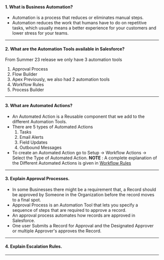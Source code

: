 #### 1. What is Business Automation?
- Automation is a process that reduces or eliminates manual steps.
- Automation reduces the work that humans have to do on repetitive tasks, which usually means a better experience for your customers and lower stress for your teams.
___
#### 2. What are the Automation Tools available in Salesforce?
From Summer 23 release we only have 3 automation tools
1. Approval Process
2. Flow Builder
3. Apex
Previously, we also had 2 automation tools
1. Workflow Rules
2. Process Builder
___
#### 3. What are Automated Actions?
- An Automated Action is a Reusable component that we add to the different Automation Tools.
- There are 5 types of Automated Actions
	1. Tasks
	2. Email Alerts
	3. Field Updates
	4. Outbound Messages
- To create an Automated Action go to Setup &rarr; Workflow Actions &rarr; Select the Type of Automated Action.
**NOTE** : A complete explanation of the Different Automated Actions is given in [Workflow Rules](../02._Automation/02._Workflow_Rules)
___
#### 3. Explain Approval Processes.
- In some Businesses there might be a requirement that, a Record should be approved by Someone in the Organization before the record moves to a final spot.
- Approval Process is an Automation Tool that lets you specify a sequence of steps that are required to approve a record.
- An approval process automates how records are approved in Salesforce.
- One user Submits a Record for Approval and the Designated Approver or multiple Approver's approves the Record.
___
#### 4. Explain Escalation Rules.
___
